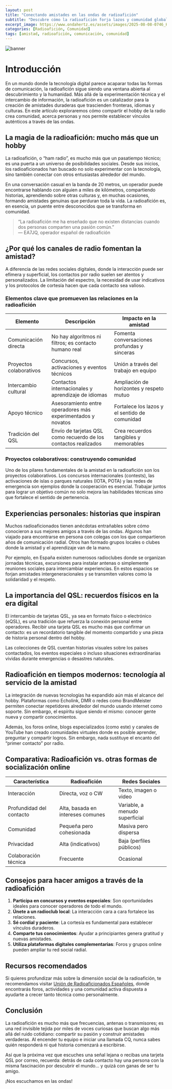 ```yaml
---
layout: post
title: "Conectando amistades en las ondas de radioafición"
subtitle: "Descubre cómo la radioafición forja lazos y comunidad global entre entusiastas de la comunicación."
excerpt_image: https://www.ondahertz.es/assets/images/2025-08-08-0746_Hacer_amigos_a_través_de_los_canales_de_radio.png
categories: [Radioafición, Comunidad]
tags: [amistad, radioafición, comunicación, comunidad]
---
```


![banner](https://www.ondahertz.es/assets/images/2025-08-08-0746_Hacer_amigos_a_través_de_los_canales_de_radio.png "Personas compartiendo su afición por la radio en un entorno colaborativo y tecnológico.")

# Introducción

En un mundo donde la tecnología digital parece acaparar todas las formas de comunicación, la radioafición sigue siendo una ventana abierta al descubrimiento y la humanidad. Más allá de la experimentación técnica y el intercambio de información, la radioafición es un catalizador para la creación de amistades duraderas que trascienden fronteras, idiomas y culturas. En este artículo exploraremos cómo compartir el hobby de la radio crea comunidad, acerca personas y nos permite establecer vínculos auténticos a través de las ondas.

## La magia de la radioafición: mucho más que un hobby

La radioafición, o “ham radio”, es mucho más que un pasatiempo técnico; es una puerta a un universo de posibilidades sociales. Desde sus inicios, los radioaficionados han buscado no solo experimentar con la tecnología, sino también conectar con otros entusiastas alrededor del mundo.

En una conversación casual en la banda de 20 metros, un operador puede encontrarse hablando con alguien a miles de kilómetros, compartiendo historias, aprendiendo sobre otras culturas y, en muchas ocasiones, formando amistades genuinas que perduran toda la vida. La radioafición es, en esencia, un puente entre desconocidos que se transforma en comunidad.

> “La radioafición me ha enseñado que no existen distancias cuando dos personas comparten una pasión común.”  
> — EA7JQ, operador español de radioafición

## ¿Por qué los canales de radio fomentan la amistad?

A diferencia de las redes sociales digitales, donde la interacción puede ser efímera y superficial, los contactos por radio suelen ser atentos y personalizados. La limitación del espectro, la necesidad de usar indicativos y los protocolos de cortesía hacen que cada contacto sea valioso.

### Elementos clave que promueven las relaciones en la radioafición

| Elemento                  | Descripción                                                        | Impacto en la amistad                         |
|---------------------------|--------------------------------------------------------------------|-----------------------------------------------|
| Comunicación directa      | No hay algoritmos ni filtros; es contacto humano real              | Fomenta conversaciones profundas y sinceras   |
| Proyectos colaborativos   | Concursos, activaciones y eventos técnicos                         | Unión a través del trabajo en equipo          |
| Intercambio cultural      | Contactos internacionales y aprendizaje de idiomas                 | Ampliación de horizontes y respeto mutuo      |
| Apoyo técnico             | Asesoramiento entre operadores más experimentados y novatos        | Fortalece los lazos y el sentido de comunidad |
| Tradición del QSL         | Envío de tarjetas QSL como recuerdo de los contactos realizados    | Crea recuerdos tangibles y memorables         |

### Proyectos colaborativos: construyendo comunidad

Uno de los pilares fundamentales de la amistad en la radioafición son los proyectos colaborativos. Los concursos internacionales (contests), las activaciones de islas o parques naturales (IOTA, POTA) y las redes de emergencia son ejemplos donde la cooperación es esencial. Trabajar juntos para lograr un objetivo común no solo mejora las habilidades técnicas sino que fortalece el sentido de pertenencia.

## Experiencias personales: historias que inspiran

Muchos radioaficionados tienen anécdotas entrañables sobre cómo conocieron a sus mejores amigos a través de las ondas. Algunos han viajado para encontrarse en persona con colegas con los que compartieron años de comunicación radial. Otros han formado grupos locales o clubes donde la amistad y el aprendizaje van de la mano.

Por ejemplo, en España existen numerosos radioclubes donde se organizan jornadas técnicas, excursiones para instalar antenas o simplemente reuniones sociales para intercambiar experiencias. En estos espacios se forjan amistades intergeneracionales y se transmiten valores como la solidaridad y el respeto.

## La importancia del QSL: recuerdos físicos en la era digital

El intercambio de tarjetas QSL, ya sea en formato físico o electrónico (eQSL), es una tradición que refuerza la conexión personal entre operadores. Recibir una tarjeta QSL es mucho más que confirmar un contacto: es un recordatorio tangible del momento compartido y una pieza de historia personal dentro del hobby.

Las colecciones de QSL cuentan historias visuales sobre los países contactados, los eventos especiales o incluso situaciones extraordinarias vividas durante emergencias o desastres naturales.

## Radioafición en tiempos modernos: tecnología al servicio de la amistad

La integración de nuevas tecnologías ha expandido aún más el alcance del hobby. Plataformas como Echolink, DMR o redes como BrandMeister permiten conectar repetidores alrededor del mundo usando internet como soporte. Sin embargo, el espíritu sigue siendo el mismo: conocer gente nueva y compartir conocimientos.

Además, los foros online, blogs especializados (como este) y canales de YouTube han creado comunidades virtuales donde es posible aprender, preguntar y compartir logros. Sin embargo, nada sustituye el encanto del “primer contacto” por radio.

## Comparativa: Radioafición vs. otras formas de socialización online

| Característica             | Radioafición                                | Redes Sociales                                |
|----------------------------|---------------------------------------------|-----------------------------------------------|
| Interacción                | Directa, voz o CW                           | Texto, imagen o video                         |
| Profundidad del contacto   | Alta, basada en intereses comunes           | Variable, a menudo superficial                |
| Comunidad                  | Pequeña pero cohesionada                    | Masiva pero dispersa                          |
| Privacidad                 | Alta (indicativos)                          | Baja (perfiles públicos)                      |
| Colaboración técnica       | Frecuente                                   | Ocasional                                     |

## Consejos para hacer amigos a través de la radioafición

1. **Participa en concursos y eventos especiales**: Son oportunidades ideales para conocer operadores de todo el mundo.
2. **Únete a un radioclub local**: La interacción cara a cara fortalece las relaciones.
3. **Sé cordial y paciente**: La cortesía es fundamental para establecer vínculos duraderos.
4. **Comparte tus conocimientos**: Ayudar a principiantes genera gratitud y nuevas amistades.
5. **Utiliza plataformas digitales complementarias**: Foros y grupos online pueden ampliar tu red social radial.

## Recursos recomendados

Si quieres profundizar más sobre la dimensión social de la radioafición, te recomendamos visitar [Unión de Radioaficionados Españoles](https://www.ure.es), donde encontrarás foros, actividades y una comunidad activa dispuesta a ayudarte a crecer tanto técnica como personalmente.

## Conclusión

La radioafición es mucho más que frecuencias, antenas o transmisores; es una red invisible tejida por miles de voces curiosas que buscan algo más allá del ruido cotidiano: compartir su pasión y construir amistades verdaderas. Al encender tu equipo e iniciar una llamada CQ, nunca sabes quién responderá ni qué historia comenzará a escribirse.

Así que la próxima vez que escuches una señal lejana o recibas una tarjeta QSL por correo, recuerda: detrás de cada contacto hay una persona con la misma fascinación por descubrir el mundo... y quizá con ganas de ser tu amigo.

¡Nos escuchamos en las ondas!